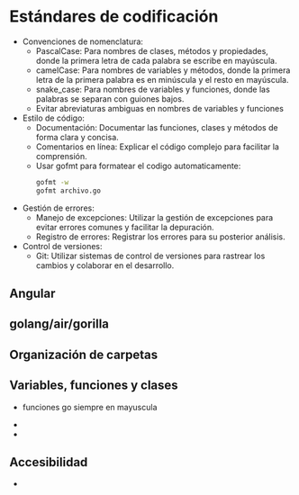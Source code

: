 # Estándares de codificación
 - Convenciones de nomenclatura:
    - PascalCase: Para nombres de clases, métodos y propiedades, donde la primera letra de cada palabra se escribe en mayúscula. 
    - camelCase: Para nombres de variables y métodos, donde la primera letra de la primera palabra es en minúscula y el resto en    mayúscula. 
    - snake_case: Para nombres de variables y funciones, donde las palabras se separan con guiones bajos.
    - Evitar abreviaturas ambiguas en nombres de variables y funciones
  - Estilo de código:
     - Documentación: Documentar las funciones, clases y métodos de forma clara y concisa. 
     - Comentarios en línea: Explicar el código complejo para facilitar la comprensión. 
     - Usar gofmt para formatear el codigo automaticamente:
        ```bash
        gofmt -w 
        gofmt archivo.go
  - Gestión de errores:
      - Manejo de excepciones: Utilizar la gestión de excepciones para evitar errores comunes y facilitar la depuración. 
      - Registro de errores: Registrar los errores para su posterior análisis. 
  - Control de versiones:
      - Git: Utilizar sistemas de control de versiones para rastrear los cambios y colaborar en el desarrollo. 

## Angular

## golang/air/gorilla

## Organización de carpetas

## Variables, funciones y clases

- funciones go siempre en mayuscula
-

-

## Accesibilidad

-

